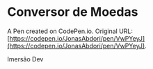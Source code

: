# Conversor de Moedas

A Pen created on CodePen.io. Original URL: [https://codepen.io/JonasAbdori/pen/VwPYeyJ](https://codepen.io/JonasAbdori/pen/VwPYeyJ).

Imersão Dev
